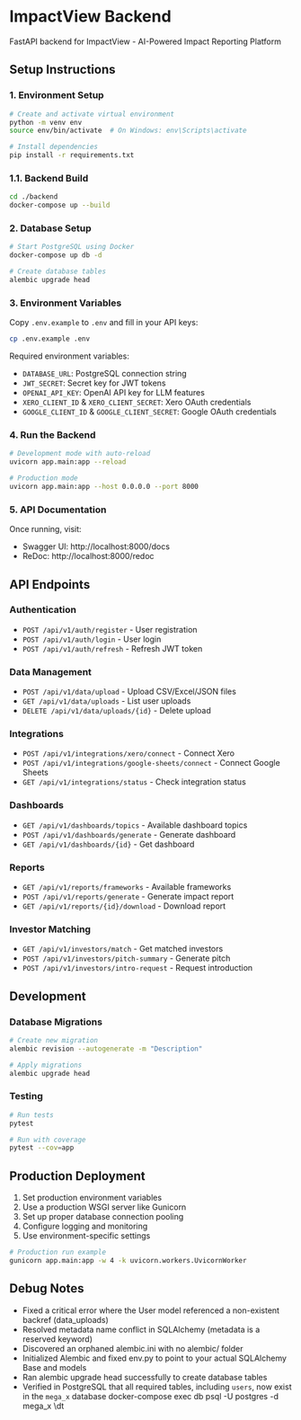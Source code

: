 
# ImpactView Backend

FastAPI backend for ImpactView - AI-Powered Impact Reporting Platform

## Setup Instructions

### 1. Environment Setup

```bash
# Create and activate virtual environment
python -m venv env
source env/bin/activate  # On Windows: env\Scripts\activate

# Install dependencies
pip install -r requirements.txt
```
### 1.1. Backend Build

```bash
cd ./backend
docker-compose up --build
```
### 2. Database Setup

```bash
# Start PostgreSQL using Docker
docker-compose up db -d

# Create database tables
alembic upgrade head
```

### 3. Environment Variables

Copy `.env.example` to `.env` and fill in your API keys:

```bash
cp .env.example .env
```

Required environment variables:
- `DATABASE_URL`: PostgreSQL connection string
- `JWT_SECRET`: Secret key for JWT tokens
- `OPENAI_API_KEY`: OpenAI API key for LLM features
- `XERO_CLIENT_ID` & `XERO_CLIENT_SECRET`: Xero OAuth credentials
- `GOOGLE_CLIENT_ID` & `GOOGLE_CLIENT_SECRET`: Google OAuth credentials

### 4. Run the Backend

```bash
# Development mode with auto-reload
uvicorn app.main:app --reload

# Production mode
uvicorn app.main:app --host 0.0.0.0 --port 8000
```

### 5. API Documentation

Once running, visit:
- Swagger UI: http://localhost:8000/docs
- ReDoc: http://localhost:8000/redoc

## API Endpoints

### Authentication
- `POST /api/v1/auth/register` - User registration
- `POST /api/v1/auth/login` - User login
- `POST /api/v1/auth/refresh` - Refresh JWT token

### Data Management
- `POST /api/v1/data/upload` - Upload CSV/Excel/JSON files
- `GET /api/v1/data/uploads` - List user uploads
- `DELETE /api/v1/data/uploads/{id}` - Delete upload

### Integrations
- `POST /api/v1/integrations/xero/connect` - Connect Xero
- `POST /api/v1/integrations/google-sheets/connect` - Connect Google Sheets
- `GET /api/v1/integrations/status` - Check integration status

### Dashboards
- `GET /api/v1/dashboards/topics` - Available dashboard topics
- `POST /api/v1/dashboards/generate` - Generate dashboard
- `GET /api/v1/dashboards/{id}` - Get dashboard

### Reports
- `GET /api/v1/reports/frameworks` - Available frameworks
- `POST /api/v1/reports/generate` - Generate impact report
- `GET /api/v1/reports/{id}/download` - Download report

### Investor Matching
- `GET /api/v1/investors/match` - Get matched investors
- `POST /api/v1/investors/pitch-summary` - Generate pitch
- `POST /api/v1/investors/intro-request` - Request introduction

## Development

### Database Migrations

```bash
# Create new migration
alembic revision --autogenerate -m "Description"

# Apply migrations
alembic upgrade head
```

### Testing

```bash
# Run tests
pytest

# Run with coverage
pytest --cov=app
```

## Production Deployment

1. Set production environment variables
2. Use a production WSGI server like Gunicorn
3. Set up proper database connection pooling
4. Configure logging and monitoring
5. Use environment-specific settings

```bash
# Production run example
gunicorn app.main:app -w 4 -k uvicorn.workers.UvicornWorker
```

## Debug Notes
- Fixed a critical error where the User model referenced a non-existent backref (data_uploads)
- Resolved metadata name conflict in SQLAlchemy (metadata is a reserved keyword)
- Discovered an orphaned alembic.ini with no alembic/ folder
- Initialized Alembic and fixed env.py to point to your actual SQLAlchemy Base and models
- Ran alembic upgrade head successfully to create database tables
- Verified in PostgreSQL that all required tables, including `users`, now exist in the `mega_x` database
docker-compose exec db psql -U postgres -d mega_x
\dt
